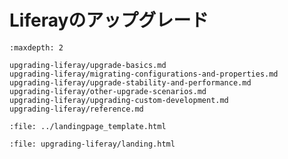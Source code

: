 # Liferayのアップグレード

```{toctree}
:maxdepth: 2

upgrading-liferay/upgrade-basics.md
upgrading-liferay/migrating-configurations-and-properties.md
upgrading-liferay/upgrade-stability-and-performance.md
upgrading-liferay/other-upgrade-scenarios.md
upgrading-liferay/upgrading-custom-development.md
upgrading-liferay/reference.md
```

```{raw} html
:file: ../landingpage_template.html
```

```{raw} html
:file: upgrading-liferay/landing.html
```
